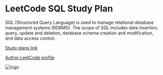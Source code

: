 # LeetCode SQL Study Plan

SQL (Structured Query Language) is used to manage relational database management systems (RDBMS). The scope of SQL includes data insertion, query, update and deletion, database schema creation and modification, and data access control.

[Study plans link](https://leetcode.com/study-plan/sql)

[Author LeetCode profile](https://leetcode.com/Kyrylo-Ktl/)

<img src="https://assets.leetcode.com/study_plan/sql/cover.png" alt="logo"/>
